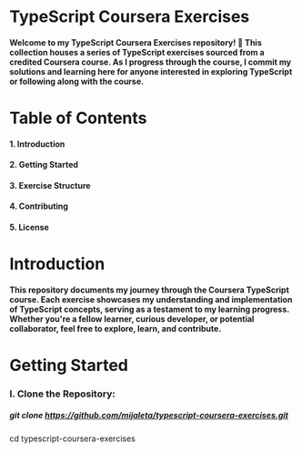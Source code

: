 # TypeScript Coursera Exercises
#### Welcome to my TypeScript Coursera Exercises repository! 🚀 This collection houses a series of TypeScript exercises sourced from a credited Coursera course. As I progress through the course, I commit my solutions and learning here for anyone interested in exploring TypeScript or following along with the course.<br/>
# Table of Contents
#### 1. Introduction
#### 2. Getting Started
#### 3. Exercise Structure
#### 4. Contributing
#### 5. License
# Introduction
#### This repository documents my journey through the Coursera TypeScript course. Each exercise showcases my understanding and implementation of TypeScript concepts, serving as a testament to my learning progress. Whether you're a fellow learner, curious developer, or potential collaborator, feel free to explore, learn, and contribute.

# Getting Started
### I. Clone the Repository:
##### git clone https://github.com/mijaleta/typescript-coursera-exercises.git
cd typescript-coursera-exercises
